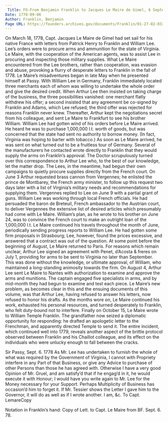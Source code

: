 ```yaml
---
 Title: FO-From Benjamin Franklin to Jacques Le Maire de Gimel, 6 September 1778
Date: 1778-09-06
Author: Franklin, Benjamin
Page URL: https://founders.archives.gov/documents/Franklin/01-27-02-0337
---
```


On March 18, 1778, Capt. Jacques Le Maire de Gimel had set sail for his native France with letters from Patrick Henry to Franklin and William Lee. Lee’s orders were to procure arms and ammunition for the state of Virginia. Le Maire, with the cooperation of the American agents, was to assist Lee in procuring and inspecting those military supplies. What Le Maire encountered from the Lee brothers, rather than cooperation, was evasion and abuse, provoking a flurry of desperate letters to Franklin in the fall of 1778.
Le Maire’s misadventures began in late May when he presented himself at Passy. With William Lee in Germany, Franklin immediately located three merchants each of whom was willing to undertake the whole order and give the desired credit. When Arthur Lee then insisted on taking charge of the business, the three possibilities vanished: one merchant flatly withdrew his offer; a second insisted that any agreement be co-signed by Franklin and Adams, which Lee refused; the third offer was rejected for reasons Franklin never knew. Thereafter, Arthur kept the negotiations secret from his colleague, and sent Le Maire to Frankfurt to see his brother William.
William Lee had gotten wind of his orders before Le Maire arrived. He heard he was to purchase 1,000,000 l.t. worth of goods, but was concerned that the state had sent no authority to borrow money. (In fact, Virginia was hoping to barter with tobacco.) As soon as Le Maire arrived, he was sent on what turned out to be a fruitless tour of Germany. Several of the manufacturers he contacted wrote directly to Franklin that they would supply the arms on Franklin’s approval. The Doctor scrupulously turned over this correspondence to Arthur Lee who, to the best of our knowledge, let the matter drop.
The Lees, in the meantime, had begun their own campaigns to quietly procure supplies directly from the French court. On June 3 Arthur requested brass cannon from Vergennes; he enlisted the prince de Montbarey, the French army minister, to follow up this request two days later with a list of Virginia’s military needs and recommendations for supplying them. Vergennes replied to Lee on June 9 with a partial grant of guns. William Lee was working through local French officials. He had persuaded the baron de Breteuil, French ambassador to the Austrian court, to deliver Vergennes the extensive list of desired articles which presumably had come with Le Maire. William’s plan, as he wrote to his brother on June 24, was to convince the French court to make an outright loan of the 1,000,000 l.t.
Le Maire continued his travels throughout the month of June, periodically sending progress reports to William Lee. He had gotten some firm proposals in Strasbourg; Lee, however, found the prices excessive, and answered that a contract was out of the question. At some point before the beginning of August, Le Maire returned to Paris.
For reasons which remain unclear, Arthur Lee signed an agreement with Penet, d’Acosta & freres on July 1, providing for arms to be sent to Virginia no later than September. This was done without the knowledge, or ultimate approval, of William, who maintained a long-standing animosity towards the firm. On August 4, Arthur Lee sent Le Maire to Nantes with authorization to examine and approve the arms and munitions. The captain engaged five specialists in arms, and by mid-month they had begun to examine and test each piece. Le Maire’s new problem, as becomes clear in this and the ensuing documents of this volume, was that Arthur Lee, having refused to answer his letters, now refused to honor his drafts. As the months wore on, Le Maire continued his work, exhausted his personal resources, and turned desperately to Franklin, who felt duty-bound not to interfere. Finally on October 15, Le Maire wrote to William Temple Franklin. The grandfather now seized a diplomatic opportunity for responding: he drafted an apologetic letter to the Frenchman, and apparently directed Temple to send it. The entire incident, which continued well into 1779, reveals another aspect of the brittle protocol observed between Franklin and his Chaillot colleague, and its effect on the individuals who were unlucky enough to fall between the cracks.
 
Sir
Passy, Sept. 6. 1778
As Mr. Lee has undertaken to furnish the whole of what was required by the Government of Virginia, I cannot with Propriety interfere in any Part of that Business, or give any Advice to purchase of other Persons than those he has agreed with. Otherwise I have a very good Opinion of Mr. Gruel, and am satisfy’d that if he engag’d in it, he would execute it with Honour; I would have you write again to Mr. Lee for the Money necessary for your Support. Perhaps Multiplicity of Business has occasion’d him to forget it. If Mr. Tessier shows the Letter I gave him to the Governor, it will do as well as if I wrote another. I am, &c.
To Capt. LemareCopy
 
Notation in Franklin’s hand: Copy of Lett. to Capt. Le Maire from BF. Sept. 6. 78.

